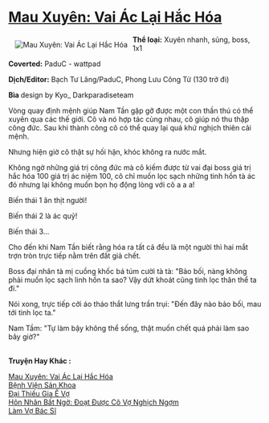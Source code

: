 <a href="https://utruyen.com/truyen/mau-xuyen-vai-ac-lai-hac-hoa/17441/" title="Mau Xuyên: Vai Ác Lại Hắc Hóa"><h1>Mau Xuyên: Vai Ác Lại Hắc Hóa</h1></a><div style="display:table"><img align="right" style="float: left; padding: 10px;" src="https://utruyen.com/images/story/200x260/mau-xuyen-vai-ac-lai-hac-hoa.jpg" alt="Mau Xuyên: Vai Ác Lại Hắc Hóa"><b>Thể loại:</b> Xuyên nhanh, sủng, boss, 1x1<p></p><b>Coverted:</b> PaduC - wattpad<p></p><b>Dịch/Editor:</b> Bạch Tư Lăng/PaduC, Phong Lưu Công Tử (130 trở đi)<p></p><b>Bìa </b>design by Kyo_ Darkparadiseteam<p></p>Vòng quay định mệnh giúp Nam Tần gặp gỡ được một con thần thú có thể xuyên qua các thế giới. Cô và nó hợp tác cùng nhau, cô giúp nó thu thập công đức. Sau khi thành công cô có thể quay lại quá khứ nghịch thiên cải mệnh.<p></p>Nhưng hiện giờ cô thật sự hối hận, khóc không ra nước mắt.<p></p>Không ngờ những giá trị công đức mà cô kiếm được từ vai đại boss giá trị hắc hóa 100 giá trị ác niệm 100, cô chỉ muốn lọc sạch những tinh hồn tà ác đó nhưng lại không muốn bọn họ động lòng với cô a a a!<p></p>Biến thái 1 ăn thịt người!<p></p>Biến thái 2 là ác quỷ!<p></p>Biến thái 3...<p></p>Cho đến khi Nam Tần biết rằng hóa ra tất cả đều là một người thì hai mắt trợn tròn trực tiếp nằm trên đất giả chết.<p></p>Boss đại nhân tà mị cuồng khốc bá túm cười tà tà: "Bảo bối, nàng không phải muốn lọc sạch linh hồn ta sao? Vậy dứt khoát cũng tinh lọc thân thể ta đi."<p></p>Nói xong, trực tiếp cởi áo tháo thắt lưng trần trụi: "Đến đây nào bảo bối, mau tới tinh lọc ta."<p></p>Nam Tầm: "Tự làm bậy không thể sống, thật muốn chết quá phải làm sao bây giờ?"</div><p><br><b>Truyện Hay Khác :</b></p><a href="https://utruyen.com/truyen/mau-xuyen-vai-ac-lai-hac-hoa/17441/" alt="Mau Xuyên: Vai Ác Lại Hắc Hóa">Mau Xuyên: Vai Ác Lại Hắc Hóa</a><br/><a href="https://utruyen.com/truyen/benh-vien-san-khoa/19325/" alt="Bệnh Viện Sản Khoa">Bệnh Viện Sản Khoa</a><br/><a href="https://github.com/quanluxury/ngontinh_top100/tree/master/17196" alt="Đại Thiếu Gia Ế Vợ">Đại Thiếu Gia Ế Vợ</a><br/><a href="https://github.com/quanluxury/ngontinh_top100/tree/master/17012" alt="Hôn Nhân Bất Ngờ: Đoạt Được Cô Vợ Nghịch Ngợm">Hôn Nhân Bất Ngờ: Đoạt Được Cô Vợ Nghịch Ngợm</a><br/><a href="https://maps.google.ca/url?q=https%3A%2F%2Futruyen.com%2Ftruyen%2Flam-vo-bac-si%2F19179%2F" alt="Làm Vợ Bác Sĩ">Làm Vợ Bác Sĩ</a><br/>